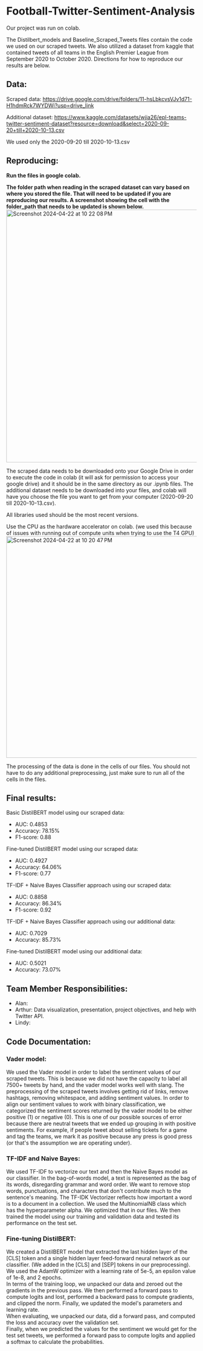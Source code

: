 # Football-Twitter-Sentiment-Analysis

Our project was run on colab.  

The Distilbert_models and Baseline_Scraped_Tweets files contain the code we used on our scraped tweets. We also utilized a dataset from kaggle that contained tweets of all teams in the English Premier League from September 2020 to October 2020. Directions for how to reproduce our results are below.  

## Data:
Scraped data: https://drive.google.com/drive/folders/11-hsLbkcvsVJv1d71-H1hdmRck7WYDWi?usp=drive_link

Additional dataset: https://www.kaggle.com/datasets/wjia26/epl-teams-twitter-sentiment-dataset?resource=download&select=2020-09-20+till+2020-10-13.csv   

We used only the 2020-09-20 till 2020-10-13.csv  

## Reproducing:  
**Run the files in google colab.**  

**The folder path when reading in the scraped dataset can vary based on where you stored the file. That will need to be updated if you are reproducing our results. A screenshot showing the cell with the folder_path that needs to be updated is shown below.**   
<img width="668" alt="Screenshot 2024-04-22 at 10 22 08 PM" src="https://github.com/LindyZhang/Football-Twitter-Sentiment-Analysis/assets/112991905/5993382c-7ed2-405f-8faa-c0007fde4967">

The scraped data needs to be downloaded onto your Google Drive in order to execute the code in colab (it will ask for permission to access your google drive) and it should be in the same directory as our .ipynb files. The additional dataset needs to be downloaded into your files, and colab will have you choose the file you want to get from your computer (2020-09-20 till 2020-10-13.csv).  

All libraries used should be the most recent versions.  

Use the CPU as the hardware accelerator on colab. (we used this because of issues with running out of compute units when trying to use the T4 GPU)   
<img width="586" alt="Screenshot 2024-04-22 at 10 20 47 PM" src="https://github.com/LindyZhang/Football-Twitter-Sentiment-Analysis/assets/112991905/b179e617-a1d8-4e80-9022-69b6b6e86141">


The processing of the data is done in the cells of our files. You should not have to do any additional preprocessing, just make sure to run all of the cells in the files.  

## Final results: 
Basic DistilBERT model using our scraped data:  
- AUC: 0.4853
- Accuracy: 78.15%
- F1-score: 0.88

Fine-tuned DistilBERT model using our scraped data:  
- AUC: 0.4927
- Accuracy: 64.06%
- F1-score: 0.77

TF-IDF + Naive Bayes Classifier approach using our scraped data:  
- AUC: 0.8858
- Accuracy: 86.34%
- F1-score: 0.92

TF-IDF + Naive Bayes Classifier approach using our additional data:  
- AUC: 0.7029
- Accuracy: 85.73%

Fine-tuned DistilBERT model using our additional data:  
- AUC: 0.5021
- Accuracy: 73.07%

## Team Member Responsibilities:  
- Alan:
- Arthur: Data visualization, presentation, project objectives, and help with Twitter API.
- Lindy:  

## Code Documentation:  
### Vader model:  
We used the Vader model in order to label the sentiment values of our scraped tweets. This is because we did not have the capacity to label all 7500+ tweets by hand, and the vader model works well with slang. The preprocessing of the scraped tweets involves getting rid of links, remove hashtags, removing whitespace, and adding sentiment values. In order to align our sentiment values to work with binary classification, we categorized the sentiment scores returned by the vader model to be either positive (1) or negative (0). This is one of our possible sources of error because there are neutral tweets that we ended up grouping in with positive sentiments. For example, if people tweet about selling tickets for a game and tag the teams, we mark it as positive because any press is good press (or that's the assumption we are operating under).  

### TF-IDF and Naive Bayes:  
We used TF-IDF to vectorize our text and then the Naive Bayes model as our classifier. In the bag-of-words model, a text is represented as the bag of its words, disregarding grammar and word order. We want to remove stop words, punctuations, and characters that don't contribute much to the sentence's meaning. The TF-IDK Vectorizer reflects how important a word is to a document in a collection. We used the MultinomialNB class which has the hyperparameter alpha. We optimized that in our files. We then trained the model using our training and validation data and tested its performance on the test set.  

### Fine-tuning DistilBERT:  
We created a DistilBERT model that extracted the last hidden layer of the [CLS] token and a single hidden layer feed-forward neural network as our classifier. (We added in the [CLS] and [SEP] tokens in our preprocessing). We used the AdamW optimizer with a learning rate of 5e-5, an epsilon value of 1e-8, and 2 epochs.  
In terms of the training loop, we unpacked our data and zeroed out the gradients in the previous pass. We then performed a forward pass to compute logits and lost, performed a backward pass to compute gradients, and clipped the norm. Finally, we updated the model's parameters and learning rate.  
When evaluating, we unpacked our data, did a forward pass, and computed the loss and accuracy over the validation set.  
Finally, when we predicted the values for the sentiment we would get for the test set tweets, we performed a forward pass to compute logits and applied a softmax to calculate the probabilities. 
